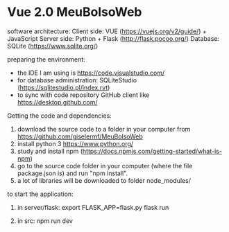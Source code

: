 # Vue 2.0 MeuBolsoWeb

software architecture:
Client side: VUE (https://vuejs.org/v2/guide/) + JavaScript
Server side: Python + Flask (http://flask.pocoo.org/)
Database: SQLite (https://www.sqlite.org/)


preparing the environment:
* the IDE I am using is https://code.visualstudio.com/
* for database administration: SQLiteStudio (https://sqlitestudio.pl/index.rvt)
* to sync with code repository GitHub client like https://desktop.github.com/

Getting the code and dependencies:
1) download the source code to a folder in your computer from https://github.com/giselermf/MeuBolsoWeb
2) install python 3 https://www.python.org/
3) study and install npm (https://docs.npmjs.com/getting-started/what-is-npm)
4) go to the source code folder in your computer (where the file package.json is) and run "npm install".
5) a lot of libraries will be downloaded to folder node_modules/

to start the application:
1) in server/flask:
  export FLASK_APP=flask.py
  flask run
  
2) in src:
  npm run dev
